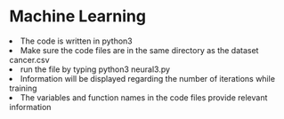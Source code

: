 # Machine Learning
<li>The code is written in python3 </li>
<li>Make sure the code files are in the same directory as the dataset cancer.csv  </li>
<li> run the file by typing      python3 neural3.py      </li>
<li> Information will be displayed regarding the number of iterations while training </li>

<li> The variables and function names in the code files provide relevant information  </li>

